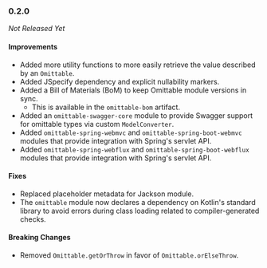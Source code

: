 ### 0.2.0

_Not Released Yet_

#### Improvements

- Added more utility functions to more easily retrieve the value described by an
  `Omittable`.
- Added JSpecify dependency and explicit nullability markers.
- Added a Bill of Materials (BoM) to keep Omittable module versions in sync.
  - This is available in the `omittable-bom` artifact.
- Added an `omittable-swagger-core` module to provide Swagger support for
  omittable types via custom `ModelConverter`.
- Added `omittable-spring-webmvc` and `omittable-spring-boot-webmvc` modules
  that provide integration with Spring's servlet API.
- Added `omittable-spring-webflux` and `omittable-spring-boot-webflux` modules
  that provide integration with Spring's servlet API.

#### Fixes

- Replaced placeholder metadata for Jackson module.
- The `omittable` module now declares a dependency on Kotlin's standard library
  to avoid errors during class loading related to compiler-generated checks.

#### Breaking Changes

- Removed `Omittable.getOrThrow` in favor of `Omittable.orElseThrow`.
